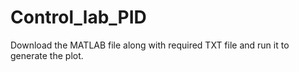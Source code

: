 # Control_lab_PID

Download the MATLAB file along with required TXT file and run it to generate the plot.
